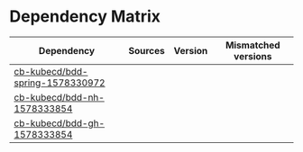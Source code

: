 # Dependency Matrix

Dependency | Sources | Version | Mismatched versions
---------- | ------- | ------- | -------------------
[cb-kubecd/bdd-spring-1578330972](https://github.com/cb-kubecd/bdd-spring-1578330972.git) |  | []() | 
[cb-kubecd/bdd-nh-1578333854](https://github.com/cb-kubecd/bdd-nh-1578333854.git) |  | []() | 
[cb-kubecd/bdd-gh-1578333854](https://github.com/cb-kubecd/bdd-gh-1578333854.git) |  | []() | 
